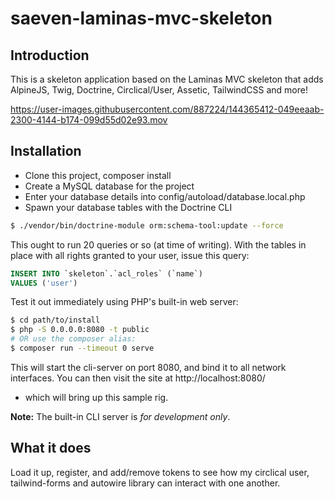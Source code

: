 # saeven-laminas-mvc-skeleton

## Introduction

This is a skeleton application based on the Laminas MVC skeleton that adds AlpineJS, Twig, Doctrine, Circlical/User, Assetic, TailwindCSS and more!


https://user-images.githubusercontent.com/887224/144365412-049eeaab-2300-4144-b174-099d55d02e93.mov



## Installation

* Clone this project, composer install
* Create a MySQL database for the project
* Enter your database details into config/autoload/database.local.php
* Spawn your database tables with the Doctrine CLI

```bash
$ ./vendor/bin/doctrine-module orm:schema-tool:update --force
```

This ought to run 20 queries or so (at time of writing). With the tables in place with all rights granted to your user, issue this query:

```sql
INSERT INTO `skeleton`.`acl_roles` (`name`)
VALUES ('user')
```

Test it out immediately using PHP's built-in web server:

```bash
$ cd path/to/install
$ php -S 0.0.0.0:8080 -t public
# OR use the composer alias:
$ composer run --timeout 0 serve
```

This will start the cli-server on port 8080, and bind it to all network interfaces. You can then visit the site at http://localhost:8080/

- which will bring up this sample rig.

**Note:** The built-in CLI server is *for development only*.

## What it does

Load it up, register, and add/remove tokens to see how my circlical user, tailwind-forms and autowire library can interact with one another.  
